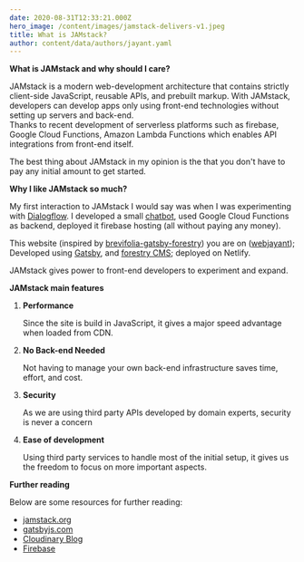 ```yaml
---
date: 2020-08-31T12:33:21.000Z
hero_image: /content/images/jamstack-delivers-v1.jpeg
title: What is JAMstack?
author: content/data/authors/jayant.yaml
---
```


**What is JAMstack and why should I care?**

JAMstack is a modern web-development architecture that contains strictly client-side JavaScript, reusable APIs, and prebuilt markup. With JAMstack, developers can develop apps only using front-end technologies without setting up servers and back-end.\
Thanks to recent development of serverless platforms such as firebase, Google Cloud Functions, Amazon Lambda Functions which enables API integrations from front-end itself.

The best thing about JAMstack in my opinion is the that you don't have to pay any initial amount to get started.

**Why I like JAMstack so much?**

My first interaction to JAMstack I would say was when I was experimenting with [Dialogflow](https://cloud.google.com/dialogflow "Dialofflow"). I developed a small [chatbot](vocabguru-3ac8e.web.app "Vocabguru"), used Google Cloud Functions as backend,  deployed it firebase hosting (all without paying any money).

This website (inspired by [brevifolia-gatsby-forestry](https://www.gatsbyjs.com/starters/kendallstrautman/brevifolia-gatsby-forestry "brevifolia")) you are on ([webjayant](https://webjayant.com/ "webjayant")); Developed using [Gatsby](https://www.gatsbyjs.com/ "Gatsby"), and [forestry CMS](https://forestry.io/ "Forestry"); deployed on Netlify.

JAMstack gives power to front-end developers to experiment and expand.

**JAMstack main features**

1. **Performance**

   Since the site is build in JavaScript, it gives a major speed advantage when loaded from CDN.
2. **No Back-end Needed**

   Not having to manage your own back-end infrastructure saves time, effort, and cost.
3. **Security**

   As we are using third party APIs developed by domain experts, security is never a concern
4. **Ease of development**

   Using third party services to handle most of the initial setup, it gives us the freedom to focus on more important aspects.

**Further reading**

Below are some resources for further reading:

* [jamstack.org](https://jamstack.org "JamStack")
* [gatsbyjs.com](https://www.gatsbyjs.com/ "Gatsby")
* [Cloudinary Blog](https://cloudinary.com/blog/developer_experience_for_a_modern_web_jamstack_delivers "Cloudinary")
* [Firebase](https://firebase.google.com/ "firebase")
